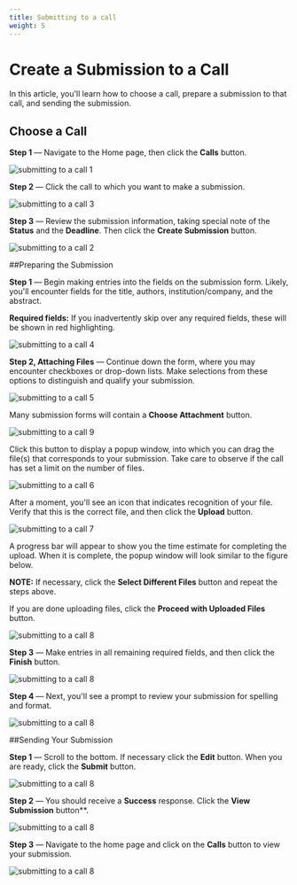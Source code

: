 ```yaml
---
title: Submitting to a call
weight: 5
---
```


# Create a Submission to a Call

In this article, you'll learn how to choose a call, prepare a submission to that call, and sending the submission.

## Choose a Call 

**Step 1** — Navigate to the Home page, then click the **Calls** button.

![submitting to a call 1](../assets/img/submitting_to_a_call_1.png)


**Step 2** — Click the call to which you want to make a submission.

![submitting to a call 3](../assets/img/submitting_to_a_call_3.png)


**Step 3** — Review the submission information, taking special note of the  **Status** and the **Deadline**. Then click the **Create Submission** button. 

![submitting to a call 2](../assets/img/submitting_to_a_call_2.png)


##Preparing the Submission

**Step 1** — Begin making entries into the fields on the submission form. Likely, you'll encounter fields for the title, authors, institution/company, and the abstract.

**Required fields:** If you inadvertently skip over any required fields, these will be shown in red highlighting.


![submitting to a call 4](../assets/img/submitting_to_a_call_4.png)

**Step 2, Attaching Files** — Continue down the form, where you may encounter checkboxes or drop-down lists. Make selections from these options to distinguish and qualify your submission.

![submitting to a call 5](../assets/img/submitting_to_a_call_5.png)


Many submission forms will contain a **Choose Attachment** button. 

![submitting to a call 9](../assets/img/submitting_to_a_call_9.png)

Click this button to display a popup window, into which you can drag the file(s) that corresponds to your submission. Take care to observe if the call has set a limit on the number of files.

![submitting to a call 6](../assets/img/submitting_to_a_call_6.png)

After a moment, you'll see an icon that indicates recognition of your file. Verify that this is the correct file, and then click the **Upload** button.

![submitting to a call 7](../assets/img/submitting_to_a_call_7.png)

A progress bar will appear to show you the time estimate for completing the upload. When it is complete, the popup window will look similar to the figure below.

**NOTE:** If necessary, click the **Select Different Files** button and repeat the steps above.

If you are done uploading files, click the **Proceed with Uploaded Files** button.

![submitting to a call 8](../assets/img/submitting_to_a_call_8.png)

**Step 3** — Make entries in all remaining required fields, and then click the **Finish** button.

![submitting to a call 8](../assets/img/submitting_to_a_call_10.png)

**Step 4** — Next, you'll see a prompt to review your submission for spelling and format.

![submitting to a call 8](../assets/img/submitting_to_a_call_11.png)

##Sending Your Submission

**Step 1** — Scroll to the bottom. If necessary click the **Edit** button. When you are ready, click the **Submit** button.

![submitting to a call 8](../assets/img/submitting_to_a_call_12.png)

**Step 2** — You should receive a **Success** response. Click the **View Submission** button**.

![submitting to a call 8](../assets/img/submitting_to_a_call_13.png)

**Step 3** — Navigate to the home page and click on the **Calls** button to view your submission.

![submitting to a call 8](../assets/img/submitting_to_a_call_14.png)
